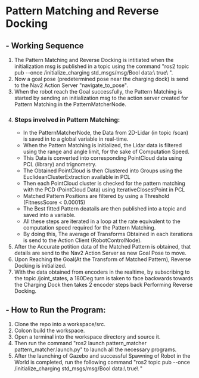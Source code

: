 # Pattern Matching and Reverse Docking
## - Working Sequence
  1. The Pattern Matching and Reverse Docking is intitiated when the initialization msg is published in a topic using the command "ros2 topic pub --once /initialize_charging std_msgs/msg/Bool data:\ true\ ".
  2. Now a goal pose (predetermined pose near the charging dock) is send to the Nav2 Action Server "navigate_to_pose".
  3. When the robot reach the Goal successfully, the Pattern Matching is started by sending an initialization msg to the action server created for Pattern Matching in the PatternMatcherNode.
  4. ### Steps involved in Pattern Matching:
     - In the PatternMatcherNode, the Data from 2D-Lidar (in topic /scan) is saved in to a global variable in real-time.
     - When the Pattern Matching is initialized, the Lidar data is filtered using the range and angle limit, for the sake of Computation Speed.
     - This Data is converted into corresponding PointCloud data using PCL (library) and trignometry.
     - The Obtained PointCloud is then Clustered into Groups using the EuclideanClusterExtraction available in PCL
     - Then each PointCloud cluster is checked for the pattern matching with the PCD (PointCloud Data) using IterativeClosestPoint in PCL
     - Matched Pattern Positions are filtered by using a Threshold (FitnessScore < 0.00015)
     - The Best fitted Pattern deatails are then published into a topic and saved into a variable.
     - All these steps are iterated in a loop at the rate equivalent to the computation speed required for the Pattern Matching.
     - By doing this, The average of Transforms Obtained in each iterations is send to the Action Client (RobotControlNode).
  5. After the Accurate potition data of the Matched Pattern is obtained, that details are send to the Nav2 Action Server as new Goal Pose to move.
  6. Upon Reaching the Goal(At the Transform of Matched Pattern), Reverse Docking is initialized.
  7. With the data obtained from encoders in the realtime, by subscribing to the topic /joint_states, a 180Deg turn is taken to face backwards towards the Charging Dock then takes 2 encoder steps back Performing Reverse Docking.

## - How to Run the Program:
  1. Clone the repo into a workspace/src.
  2. Colcon build the workspace.
  3. Open a terminal into the workspace directory and source it.
  4. Then run the command "ros2 launch pattern_matcher pattern_matcher.launch.py" to launch all the necessary programs.
  5. After the launching of Gazebo and successful Spawning of Robot in the World is completed, run the following command "ros2 topic pub --once /initialize_charging std_msgs/msg/Bool data:\ true\ "
